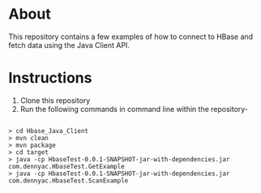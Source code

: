 # About

This repository contains a few examples of how to connect to HBase and fetch data using the Java Client API.


# Instructions

1. Clone this repository
2. Run the following commands in command line within the repository- 

<pre><code>
> cd Hbase_Java_Client
> mvn clean
> mvn package
> cd target
> java -cp HbaseTest-0.0.1-SNAPSHOT-jar-with-dependencies.jar com.dennyac.HbaseTest.GetExample
> java -cp HbaseTest-0.0.1-SNAPSHOT-jar-with-dependencies.jar com.dennyac.HbaseTest.ScanExample
</code></pre>
